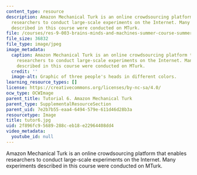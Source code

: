 ```yaml
---
content_type: resource
description: Amazon Mechanical Turk is an online crowdsourcing platform that enables
  researchers to conduct large-scale experiments on the Internet. Many experiments
  described in this course were conducted on MTurk.
file: /courses/res-9-003-brains-minds-and-machines-summer-course-summer-2015/2f896fc95689288ceb18e22964408dd4_tutor6.jpg
file_size: 36832
file_type: image/jpeg
image_metadata:
  caption: Amazon Mechanical Turk is an online crowdsourcing platform that enables
    researchers to conduct large-scale experiments on the Internet. Many experiments
    described in this course were conducted on MTurk.
  credit: ''
  image-alt: Graphic of three people's heads in different colors.
learning_resource_types: []
license: https://creativecommons.org/licenses/by-nc-sa/4.0/
ocw_type: OCWImage
parent_title: Tutorial 6. Amazon Mechanical Turk
parent_type: SupplementalResourceSection
parent_uid: 7e2b7b55-eaa4-6494-579e-611d46d28b3a
resourcetype: Image
title: tutor6.jpg
uid: 2f896fc9-5689-288c-eb18-e22964408dd4
video_metadata:
  youtube_id: null
---
```

Amazon Mechanical Turk is an online crowdsourcing platform that enables researchers to conduct large-scale experiments on the Internet. Many experiments described in this course were conducted on MTurk.
